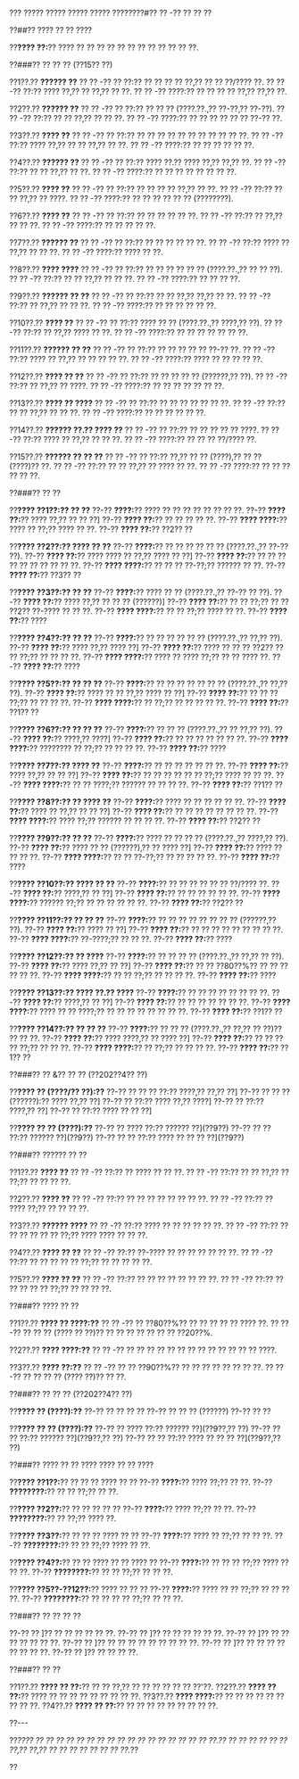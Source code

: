 ??? ????? ????? ????? ????? ????????#?? ?? -?? ?? ?? ??

??##?? ???? ?? ?? ????

??**???? ??:**?? ???? ?? ?? ?? ?? ?? ?? ?? ?? ?? ?? ?? ??.

??###?? ?? ?? ?? (??15?? ??)

??1??.?? **?????? ??**
??  ?? -?? ?? ??:?? ?? ?? ?? ?? ??,?? ?? ?? ??/???? ??.
??  ?? -?? ??:?? ???? ??,?? ?? ??,?? ?? ??.
??  ?? -?? ????:?? ?? ?? ?? ?? ??,?? ??,?? ??.

??2??.?? **?????? ??**
??  ?? -?? ?? ??:?? ?? ?? ?? (????.??.,?? ??-??,?? ??-??).
??  ?? -?? ??:?? ?? ?? ??,?? ?? ?? ??.
??  ?? -?? ????:?? ?? ?? ?? ?? ?? ?? ??-?? ??.

??3??.?? **???? ??**
??  ?? -?? ?? ??:?? ?? ?? ?? ?? ?? ?? ?? ?? ?? ?? ??.
??  ?? -?? ??:?? ???? ??,?? ?? ?? ??,?? ?? ??.
??  ?? -?? ????:?? ?? ?? ?? ?? ?? ??.

??4??.?? **?????? ??**
??  ?? -?? ?? ??:?? ???? ??.?? ???? ??,?? ??,?? ??.
??  ?? -?? ??:?? ?? ?? ??,?? ?? ??.
??  ?? -?? ????:?? ?? ?? ?? ?? ?? ?? ?? ??.

??5??.?? **???? ??**
??  ?? -?? ?? ??:?? ?? ?? ?? ?? ??,?? ?? ??.
??  ?? -?? ??:?? ?? ?? ??,?? ?? ????.
??  ?? -?? ????:?? ?? ?? ?? ?? ?? ?? (????????).

??6??.?? **???? ??**
??  ?? -?? ?? ??:?? ?? ?? ?? ?? ?? ??.
??  ?? -?? ??:?? ?? ??,?? ?? ?? ??.
??  ?? -?? ????:?? ?? ?? ?? ?? ??.

??7??.?? **?????? ??**
??  ?? -?? ?? ??:?? ?? ?? ?? ?? ?? ??.
??  ?? -?? ??:?? ???? ?? ??,?? ?? ?? ??.
??  ?? -?? ????:?? ???? ?? ??.

??8??.?? **???? ????**
??  ?? -?? ?? ??:?? ?? ?? ?? ?? ?? ?? (????.??.,?? ?? ?? ??).
??  ?? -?? ??:?? ?? ?? ??,?? ?? ?? ??.
??  ?? -?? ????:?? ?? ?? ?? ??.

??9??.?? **?????? ?? ??**
??  ?? -?? ?? ??:?? ?? ?? ??,?? ??,?? ?? ??.
??  ?? -?? ??:?? ?? ??,?? ?? ?? ??.
??  ?? -?? ????:?? ?? ?? ?? ?? ?? ??.

??10??.?? **???? ??**
??   ?? -?? ?? ??:?? ???? ?? ?? (????.??.,?? ????,?? ??).
??   ?? -?? ??:?? ?? ??,?? ???? ?? ??.
??   ?? -?? ????:?? ?? ?? ?? ?? ?? ?? ??.

??11??.?? **?????? ?? ??**
??   ?? -?? ?? ??:?? ?? ?? ?? ?? ?? ??-?? ??.
??   ?? -?? ??:?? ???? ?? ??,?? ?? ?? ?? ?? ??.
??   ?? -?? ????:?? ???? ?? ?? ?? ?? ??.

??12??.?? **???? ?? ??**
??   ?? -?? ?? ??:?? ?? ?? ?? ?? ?? (??????,?? ??).
??   ?? -?? ??:?? ?? ??,?? ?? ????.
??   ?? -?? ????:?? ?? ?? ?? ?? ?? ?? ??.

??13??.?? **???? ?? ????**
??   ?? -?? ?? ??:?? ?? ?? ?? ?? ?? ?? ??.
??   ?? -?? ??:?? ?? ?? ??,?? ?? ?? ??.
??   ?? -?? ????:?? ?? ?? ?? ?? ?? ??.

??14??.?? **?????? ??.?? ???? ??**
??   ?? -?? ?? ??:?? ?? ?? ?? ?? ?? ????.
??   ?? -?? ??:?? ???? ?? ??,?? ?? ?? ??.
??   ?? -?? ????:?? ?? ?? ?? ??/???? ??.

??15??.?? **?????? ?? ?? ??**
??   ?? -?? ?? ??:?? ??,?? ?? ?? (????),?? ?? ?? (????)?? ??.
??   ?? -?? ??:?? ?? ?? ??,?? ?? ???? ?? ??.
??   ?? -?? ????:?? ?? ?? ?? ?? ?? ??.

??###?? ?? ??

??**???? ??1??:?? ?? ??**
??-?? **????:**?? ???? ?? ?? ?? ?? ?? ?? ?? ??.
??-?? **???? ??:**?? ???? ??,?? ?? ?? ??]
??-?? **???? ??:**?? ?? ?? ?? ?? ??.
??-?? **???? ????:**?? ???? ?? ??;?? ???? ?? ??.
??-?? **???? ??:**?? ??2?? ??

??**???? ??2??:?? ???? ?? ??**
??-?? **????:**?? ?? ?? ?? ?? ?? ?? (????.??.,?? ??-?? ??).
??-?? **???? ??:**?? ???? ???? ?? ??,?? ???? ?? ??]
??-?? **???? ??:**?? ?? ?? ?? ?? ?? ?? ?? ?? ?? ??.
??-?? **???? ????:**?? ?? ?? ?? ??-??;?? ?????? ?? ??.
??-?? **???? ??:**?? ??3?? ??

??**???? ??3??:?? ?? ??**
??-?? **????:**?? ???? ?? ?? (????.??.,?? ??-?? ?? ??).
??-?? **???? ??:**?? ???? ??,?? ?? ?? ?? (??????)]
??-?? **???? ??:**?? ?? ?? ??;?? ?? ?? ??2?? ??-???? ?? ?? ??.
??-?? **???? ????:**?? ?? ?? ??;?? ???? ?? ??.
??-?? **???? ??:**?? ????

??**???? ??4??:?? ?? ??**
??-?? **????:**?? ?? ?? ?? ?? ?? ?? (????.??.,?? ??,?? ??).
??-?? **???? ??:**?? ???? ??,?? ???? ??]
??-?? **???? ??:**?? ???? ?? ?? ?? ??2?? ?? ?? ??;?? ?? ?? ?? ??.
??-?? **???? ????:**?? ???? ?? ???? ??;?? ?? ?? ???? ??.
??-?? **???? ??:**?? ????

??**???? ??5??:?? ?? ?? ??**
??-?? **????:**?? ?? ?? ?? ?? ?? ?? ?? (????.??.,?? ??,?? ??).
??-?? **???? ??:**?? ???? ?? ?? ??,?? ???? ?? ??]
??-?? **???? ??:**?? ?? ?? ?? ??;?? ?? ?? ?? ??.
??-?? **???? ????:**?? ?? ??;?? ?? ?? ?? ?? ??.
??-?? **???? ??:**?? ??1?? ??

??**???? ??6??:?? ?? ?? ??**
??-?? **????:**?? ?? ?? ?? (????.??.,?? ?? ??,?? ??).
??-?? **???? ??:**?? ????,?? ????]
??-?? **???? ??:**?? ?? ?? ?? ?? ?? ?? ??.
??-?? **???? ????:**?? ???????? ?? ??;?? ?? ?? ?? ??.
??-?? **???? ??:**?? ????

??**???? ??7??:?? ???? ??**
??-?? **????:**?? ?? ?? ?? ?? ?? ?? ??.
??-?? **???? ??:**?? ???? ??,?? ?? ?? ??]
??-?? **???? ??:**?? ?? ?? ?? ?? ?? ?? ??;?? ???? ?? ?? ??.
??-?? **???? ????:**?? ?? ?? ????;?? ?????? ?? ?? ?? ??.
??-?? **???? ??:**?? ??1?? ??

??**???? ??8??:?? ?? ???? ??**
??-?? **????:**?? ???? ?? ?? ?? ?? ?? ??.
??-?? **???? ??:**?? ???? ?? ??,?? ?? ?? ??]
??-?? **???? ??:**?? ?? ?? ?? ?? ?? ?? ?? ??.
??-?? **???? ????:**?? ???? ??;?? ?????? ?? ?? ?? ??.
??-?? **???? ??:**?? ??2?? ??

??**???? ??9??:?? ?? ??**
??-?? **????:**?? ???? ?? ?? ?? ?? (????.??.,?? ????,?? ??).
??-?? **???? ??:**?? ???? ?? ?? (??????),?? ?? ???? ??]
??-?? **???? ??:**?? ???? ?? ?? ?? ??.
??-?? **???? ????:**?? ?? ?? ??-??;?? ?? ?? ?? ?? ??.
??-?? **???? ??:**?? ????

??**???? ??10??:?? ???? ?? ??**
??-?? **????:**?? ?? ?? ?? ?? ?? ?? ??/???? ??.
??-?? **???? ??:**?? ????,?? ?? ??]
??-?? **???? ??:**?? ?? ?? ?? ?? ?? ??.
??-?? **???? ????:**?? ?????? ??;?? ?? ?? ?? ?? ?? ??.
??-?? **???? ??:**?? ??2?? ??

??**???? ??11??:?? ?? ?? ??**
??-?? **????:**?? ?? ?? ?? ?? ?? ?? ?? ?? (??????,?? ??).
??-?? **???? ??:**?? ???? ?? ??]
??-?? **???? ??:**?? ?? ?? ?? ?? ?? ?? ?? ?? ??.
??-?? **???? ????:**?? ??-????;?? ?? ?? ??.
??-?? **???? ??:**?? ????

??**???? ??12??:?? ?? ????**
??-?? **????:**?? ?? ?? ?? ?? (????.??.,?? ??,?? ?? ??).
??-?? **???? ??:**?? ???? ??,?? ?? ??]
??-?? **???? ??:**?? ?? ?? ??80??%?? ?? ?? ?? ?? ?? ??.
??-?? **???? ????:**?? ?? ?? ??;?? ?? ?? ?? ??.
??-?? **???? ??:**?? ????

??**???? ??13??:?? ???? ??.?? ????**
??-?? **????:**?? ?? ?? ?? ?? ?? ?? ?? ??.
??-?? **???? ??:**?? ????,?? ?? ??]
??-?? **???? ??:**?? ?? ?? ?? ?? ?? ?? ??.
??-?? **???? ????:**?? ???? ?? ?? ????;?? ?? ?? ?? ?? ?? ?? ?? ??.
??-?? **???? ??:**?? ??1?? ??

??**???? ??14??:?? ?? ?? ??**
??-?? **????:**?? ?? ?? ?? (????.??.,?? ??,?? ?? ??)?? ?? ?? ??.
??-?? **???? ??:**?? ???? ????,?? ?? ???? ??]
??-?? **???? ??:**?? ?? ?? ?? ?? ??;?? ?? ?? ??.
??-?? **???? ????:**?? ?? ??;?? ?? ?? ?? ??.
??-?? **???? ??:**?? ??1?? ??

??###?? ?? &?? ?? ?? (??202??4?? ??)

??**???? ?? (????/?? ??):??**
??-?? ?? ?? ?? ??:?? ????,?? ??,?? ??]
??-?? ?? ?? ?? (??????):?? ???? ??,?? ??]
??-?? ?? ??:?? ???? ??,?? ????]
??-?? ?? ??:?? ????,?? ??]
??-?? ?? ??:?? ???? ?? ?? ??]

??**???? ?? ?? (????):??**
??-?? ?? ???? ??:?? ?????? ??](??9??)
??-?? ?? ?? ??:?? ?????? ??](??9??)
??-?? ?? ?? ??:?? ???? ?? ?? ?? ??](??9??)

??###?? ?????? ?? ??

??1??.?? **???? ??**
??  ?? -?? ??:?? ?? ???? ?? ?? ??.
??  ?? -?? ??:?? ?? ?? ??,?? ?? ??;?? ?? ?? ?? ??.

??2??.?? **???? ??**
??  ?? -?? ??:?? ?? ?? ?? ?? ?? ?? ?? ??.
??  ?? -?? ??:?? ?? ???? ??;?? ?? ?? ?? ??.

??3??.?? **?????? ????**
??  ?? -?? ??:?? ???? ?? ?? ?? ?? ?? ??.
??  ?? -?? ??:?? ?? ?? ?? ?? ?? ?? ??;?? ???? ???? ?? ?? ??.

??4??.?? **???? ?? ??**
??  ?? -?? ??:?? ??-???? ?? ?? ?? ?? ?? ?? ??.
??  ?? -?? ??:?? ?? ?? ?? ?? ?? ??;?? ?? ?? ?? ?? ??.

??5??.?? **???? ?? ??**
??  ?? -?? ??:?? ?? ?? ?? ?? ?? ?? ?? ??.
??  ?? -?? ??:?? ?? ?? ?? ?? ?? ??;?? ?? ?? ?? ??.

??###?? ???? ?? ??

??1??.?? **???? ?? ????:??**
??  ?? -?? ?? ??80??%?? ?? ?? ?? ?? ?? ???? ??.
??  ?? -?? ?? ?? ?? (???? ?? ??)?? ?? ?? ?? ?? ?? ?? ?? ??20??%.

??2??.?? **???? ????:??**
??  ?? -?? ?? ?? ?? ?? ?? ?? ?? ?? ?? ?? ?? ?? ?? ????.

??3??.?? **???? ??:??**
??  ?? -?? ?? ?? ??90??%?? ?? ?? ?? ?? ?? ?? ?? ??.
??  ?? -?? ?? ?? ?? ?? (???? ??)?? ?? ??.

??###?? ?? ?? ?? (??202??4?? ??)

??**???? ?? (????):??**
??-?? ?? ?? ?? ??
??-?? ?? ?? ?? (??????)
??-?? ?? ??

??**???? ?? ?? (????):??**
??-?? ?? ???? ??:?? ?????? ??](??9??,?? ??)
??-?? ?? ?? ??:?? ?????? ??](??9??,?? ??)
??-?? ?? ?? ??:?? ???? ?? ?? ?? ??](??9??,?? ??)

??###?? ???? ?? ?? ???? ???? ?? ?? ????

??**???? ??1??:**?? ?? ?? ?? ???? ?? ??
??-?? **????:**?? ???? ??;?? ?? ??.
??-?? **????????:**?? ?? ?? ??;?? ?? ??.

??**???? ??2??:**?? ?? ?? ?? ?? ??
??-?? **????:**?? ???? ??;?? ?? ??.
??-?? **????????:**?? ?? ??;?? ???? ??.

??**???? ??3??:**?? ?? ?? ?? ???? ?? ??
??-?? **????:**?? ???? ?? ??;?? ?? ?? ??.
??-?? **????????:**?? ?? ?? ??;?? ???? ?? ??.

??**???? ??4??:**?? ?? ?? ???? ?? ?? ???? ??
??-?? **????:**?? ?? ?? ?? ??;?? ???? ?? ?? ??.
??-?? **????????:**?? ?? ?? ??;?? ?? ?? ??.

??**???? ??5??-??12??:**?? ???? ?? ?? ??
??-?? **????:**?? ???? ?? ?? ??;?? ?? ?? ?? ??.
??-?? **????????:**?? ?? ?? ?? ?? ??;?? ?? ?? ??.

??###?? ?? ?? ?? ??

??-?? ?? ]?? ?? ?? ?? ?? ?? ??.
??-?? ?? ]?? ?? ?? ?? ?? ?? ??.
??-?? ?? ]?? ?? ?? ?? ?? ?? ?? ??.
??-?? ?? ]?? ?? ?? ?? ?? ?? ?? ?? ?? ??.
??-?? ?? ]?? ?? ?? ?? ?? ?? ?? ?? ??.
??-?? ?? ]?? ?? ?? ?? ??.

??###?? ?? ??

??1??.?? **???? ?? ??:**?? ?? ?? ??,?? ?? ?? ?? ?? ?? ?? ??'??.
??2??.?? **???? ?? ??:**?? ???? ?? ?? ?? ?? ?? ?? ?? ?? ??.
??3??.?? **???? ????:**?? ?? ?? ?? ?? ?? ?? ?? ?? ??.
??4??.?? **???? ?? ??:**?? ?? ?? ?? ?? ?? ?? ?? ?? ??.

??---

??*???? ?? ?? ?? ?? ?? ?? ?? ?? ?? ?? ?? ?? ?? ?? ?? ?? ?? ??.?? ?? ?? ?? ?? ?? ?? ??,?? ??,?? ?? ?? ?? ?? ?? ?? ?? ??.*??

??